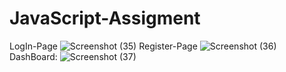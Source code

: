 # JavaScript-Assigment
LogIn-Page
![Screenshot (35)](https://github.com/karankumar91/JavaScript-Assigment/assets/124080651/63a1ef98-4277-44a2-840d-08cf0fdab00e)
Register-Page
![Screenshot (36)](https://github.com/karankumar91/JavaScript-Assigment/assets/124080651/b83ca3d0-00c4-4e42-b008-180cf999e553)
DashBoard:
![Screenshot (37)](https://github.com/karankumar91/JavaScript-Assigment/assets/124080651/2abff82d-a02a-40ec-ae95-0ba045ed71d5)
